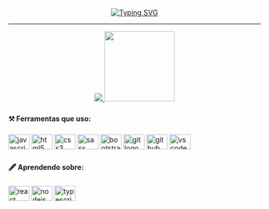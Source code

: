 <div align="center">
<a href="https://git.io/typing-svg"><img src="https://readme-typing-svg.demolab.com?font=Gruppo&size=30&pause=1000&color=F7913B&center=true&repeat=false&width=435&lines=Ol%C3%A1%2C+me+chamo+Alessandro+%E2%9C%8C%F0%9F%8F%BC" alt="Typing SVG" /></a>
</div>
<hr>
<div align="center">
  <a href="https://github.com/alepaolazzi">
  <img src="https://github-readme-stats.vercel.app/api/top-langs/?username=alepaolazzi&layout=compact&langs_count=7&theme=vision-friendly-dark"/>
  </a>
  <a href="https://git.io/streak-stats"><img height="140" src="https://streak-stats.demolab.com?user=alepaolazzi&theme=highcontrast&date_format=M%20j%5B%2C%20Y%5D"/></a>
</div>

###

<h4 align="left">⚒️ Ferramentas que uso:</h4>

###

<div align="left">
  <img src="https://cdn.jsdelivr.net/gh/devicons/devicon/icons/javascript/javascript-original.svg" height="30" width="42" alt="javascript logo"  />
  <img src="https://cdn.jsdelivr.net/gh/devicons/devicon/icons/html5/html5-original.svg" height="30" width="42" alt="html5 logo"  />
  <img src="https://cdn.jsdelivr.net/gh/devicons/devicon/icons/css3/css3-original.svg" height="30" width="42" alt="css3 logo"  />
  <img src="https://cdn.jsdelivr.net/gh/devicons/devicon/icons/sass/sass-original.svg" height="30" width="42" alt="sass logo"  />
  <img src="https://cdn.jsdelivr.net/gh/devicons/devicon/icons/bootstrap/bootstrap-original.svg" height="30" width="42" alt="bootstrap logo"  />
  <img src="https://cdn.jsdelivr.net/gh/devicons/devicon/icons/git/git-original.svg" height="30" width="42" alt="git logo"  />
  <img src="https://cdn.jsdelivr.net/gh/devicons/devicon/icons/github/github-original.svg" height="30" width="42" alt="github logo"  />
  <img src="https://cdn.jsdelivr.net/gh/devicons/devicon/icons/vscode/vscode-original.svg" height="30" width="42" alt="vscode logo"  />
</div>

###

<h4 align="left">🖋️ Aprendendo sobre:</h4>

###

<div align="left">
  <img src="https://cdn.jsdelivr.net/gh/devicons/devicon/icons/react/react-original.svg" height="30" width="42" alt="react logo"  />
  <img src="https://cdn.jsdelivr.net/gh/devicons/devicon/icons/nodejs/nodejs-original.svg" height="30" width="42" alt="nodejs logo"  />
  <img src="https://cdn.jsdelivr.net/gh/devicons/devicon/icons/typescript/typescript-original.svg" height="30" width="42" alt="typescript logo"  />
</div>

###

